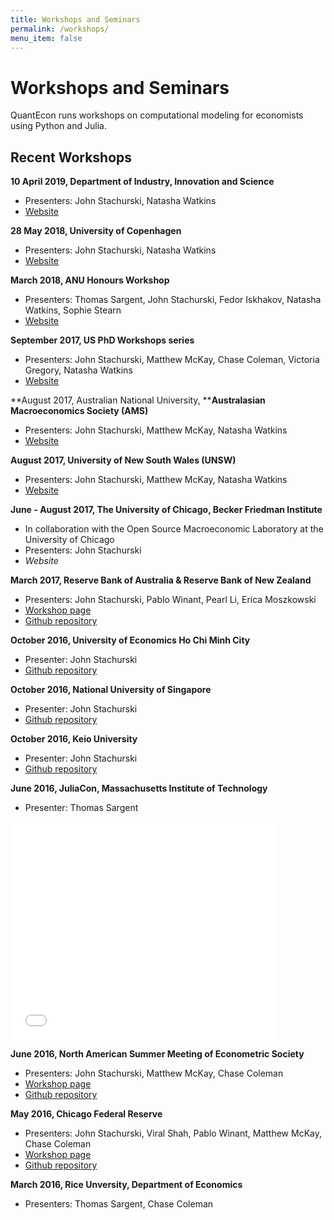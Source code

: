 ```yaml
---
title: Workshops and Seminars
permalink: /workshops/
menu_item: false
---
```

# Workshops and Seminars

QuantEcon runs workshops on computational modeling for economists using Python and Julia. 

## Recent Workshops

**10 April 2019, Department of Industry, Innovation and Science**

*   Presenters: John Stachurski, Natasha Watkins
*   [Website](https://quantecon.org/department-of-industry-innovation-and-science)

**28 May 2018, University of Copenhagen**

*   Presenters: John Stachurski, Natasha Watkins
*   [Website](https://quantecon.org/copenhagen-summer-school-2018)

**March 2018, ANU Honours Workshop**

*   Presenters: Thomas Sargent, John Stachurski, Fedor Iskhakov, Natasha Watkins, Sophie Stearn
*   [Website](https://quantecon.org/honours-workshop-2018)

**September 2017, US PhD Workshops series**

*   Presenters: John Stachurski, Matthew McKay, Chase Coleman, Victoria Gregory, Natasha Watkins
*   [Website](http://quantecon.org/2017-phd-workshops-on-computational-methods)

**August 2017, Australian National University, ****Australasian Macroeconomics Society (AMS)**

*   Presenters: John Stachurski, Matthew McKay, Natasha Watkins
*   [Website](/wams-2017)

**August 2017, University of New South Wales (UNSW)**

*   Presenters: John Stachurski, Matthew McKay, Natasha Watkins
*   [Website](https://quantecon.org/unsw-workshop-2017)

**June - August 2017, The University of Chicago, Becker Friedman Institute**

*   In collaboration with the Open Source Macroeconomic Laboratory at the University of Chicago
*   Presenters: John Stachurski
*   *Website*

**March 2017, Reserve Bank of Australia & Reserve Bank of New Zealand**

*   Presenters: John Stachurski, Pablo Winant, Pearl Li, Erica Moszkowski
*   [Workshop page](https://quantecon.org/rba_rbnz_workshop.html)
*   [Github repository](https://github.com/QuantEcon/RBA_RBNZ_Workshops)

**October 2016, University of Economics Ho Chi Minh City**

*   Presenter: John Stachurski
*   [Github repository](https://github.com/QuantEcon/HCMC_workshop_2016)

**October 2016, National University of Singapore**

*   Presenter: John Stachurski
*   [Github repository](https://github.com/QuantEcon/NUS_workshop_2016)

**October 2016, Keio University**

*   Presenter: John Stachurski
*   [Github repository](https://github.com/QuantEcon/Keio_workshop)

**June 2016, JuliaCon, Massachusetts Institute of Technology**

*   Presenter: Thomas Sargent

<iframe allowfullscreen="true" frameborder="0" height="349" scrolling="no" src="//www.youtube.com/embed/KkKBwJkYgVk?wmode=transparent&amp;jqoemcache=7purF" width="425"></iframe>

**June 2016, North American Summer Meeting of Econometric Society**

*   Presenters: John Stachurski, Matthew McKay, Chase Coleman
*   [Workshop page](https://quantecon.org/econometric_society_workshop.html)
*   [Github repository](https://github.com/QuantEcon/emet_summer_workshop)

**May 2016, Chicago Federal Reserve**

*   Presenters: John Stachurski, Viral Shah, Pablo Winant, Matthew McKay, Chase Coleman
*   [Workshop page](https://quantecon.org/chicago_fed_workshop.html)
*   [Github repository](https://github.com/QuantEcon/ChicagoFed_workshop)

**March 2016, Rice Unversity, Department of Economics**

*   Presenters: Thomas Sargent, Chase Coleman